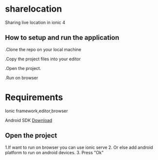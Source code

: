 # sharelocation
Sharing live location in ionic 4
## How to setup and run the application 
.Clone the repo on your local machine

.Copy the project files into your editor

.Open the project.

.Run on browser

# Requirements

Ionic framework,editor,browser

Android SDK [Download](http://developer.android.com/sdk/index.html)

## Open the project
  1.If want to run on browser you can use ionic serve
  2. Or else add android platform to run on android devices.
  3. Press "Ok"
